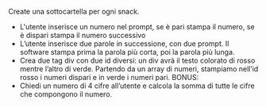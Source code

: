 Create una sottocartella per ogni snack.
- L'utente inserisce un numero nel prompt, se è pari stampa il numero,
se è dispari stampa il numero successivo
- L’utente inserisce due parole in successione, con due prompt.
Il software stampa prima la parola più corta, poi la parola più lunga.
- Crea due tag div con due id diversi:
un div avrà il testo colorato di rosso mentre l’altro di verde.
Partendo da un array di numeri, stampiamo nell’id rosso i numeri dispari e in verde i numeri pari.
BONUS:
- Chiedi un numero di 4 cifre all’utente e calcola la somma di tutte le cifre che compongono il numero.
